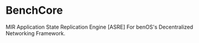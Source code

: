 # BenchCore
MIR Application State Replication Engine [ASRE] For benOS's Decentralized Networking Framework.

